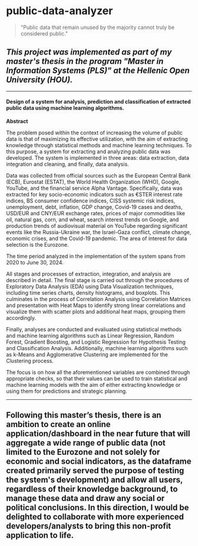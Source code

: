 # public-data-analyzer

> "Public data that remain unused by the majority cannot truly be considered public."

## ***This project was implemented as part of my master's thesis in the program "Master in Information Systems (PLS)" at the Hellenic Open University (HOU).***

---

#### **Design of a system for analysis, prediction and classification of extracted public data using machine learning algorithms.**

**Abstract**

The problem posed within the context of increasing the volume of public data is that of maximizing its effective utilization, with the aim of extracting knowledge through statistical methods and machine learning techniques.
To this purpose, a system for extracting and analyzing public data was developed.
The system is implemented in three areas: data extraction, data integration and cleaning, and finally, data analysis.

Data was collected from official sources such as the European Central Bank (ECB), Eurostat (ESTAT), the World Health Organization (WHO), Google, YouTube, and the financial service Alpha Vantage. Specifically, data was extracted for key socio-economic indicators such as €STER interest rate indices, BS consumer confidence indices, CISS systemic risk indices, unemployment, debt, inflation, GDP change, Covid-19 cases and deaths, USD/EUR and CNY/EUR exchange rates, prices of major commodities like oil, natural gas, corn, and wheat, search interest trends on Google, and production trends of audiovisual material on YouTube regarding significant events like the Russia-Ukraine war, the Israel-Gaza conflict, climate change, economic crises, and the Covid-19 pandemic. The area of interest for data selection is the Eurozone.

The time period analyzed in the implementation of the system spans from 2020 to June 30, 2024.

All stages and processes of extraction, integration, and analysis are described in detail. The final stage is carried out through the procedures of Exploratory Data Analysis (EDA) using Data Visualization techniques, including time series charts, density histograms, and boxplots. This culminates in the process of Correlation Analysis using Correlation Matrices and presentation with Heat Maps to identify strong linear correlations and visualize them with scatter plots and additional heat maps, grouping them accordingly.

Finally, analyses are conducted and evaliuated using statistical methods and machine learning algorithms such as Linear Regression, Random Forest, Gradient Boosting, and Logistic Regression for Hypothesis Testing and Classification Analysis. Additionally, machine learning algorithms such as k-Means and Agglomerative Clustering are implemented for the Clustering process.

The focus is on how all the aforementioned variables are combined through appropriate checks, so that their values can be used to train statistical and machine learning models with the aim of either extracting knowledge or using them for predictions and strategic planning.

---

## Following this master’s thesis, there is an ambition to create an online application/dashboard in the near future that will aggregate a wide range of public data (**not limited to the Eurozone and not solely for economic and social indicators, as the dataframe created primarily served the purpose of testing the system's development**) and allow all users, regardless of their knowledge background, to manage these data and draw any social or political conclusions. In this direction, I would be delighted to collaborate with more experienced developers/analysts to bring this non-profit application to life.

